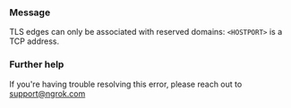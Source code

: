 
### Message
TLS edges can only be associated with reserved domains: <code>&lt;HOSTPORT&gt;</code> is a TCP address.

### Further help
If you're having trouble resolving this error, please reach out to [support@ngrok.com](mailto:support@ngrok.com?subject=Help%20with%20ERR_NGROK_7133)

